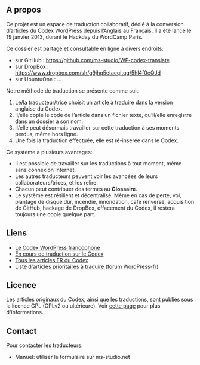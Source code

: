 ## A propos ##

Ce projet est un espace de traduction collaboratif, dédié à la conversion d’articles du Codex WordPress depuis l’Anglais au Français. Il a été lancé le 19 janvier 2013, durant le Hackday du WordCamp Paris.

Ce dossier est partagé et consultable en ligne à divers endroits:

- sur GitHub : https://github.com/ms-studio/WP-codex-translate
- sur DropBox : https://www.dropbox.com/sh/g9jhq5etacqitqq/5hl4f0eQJd
- sur UbuntuOne : ...

Notre méthode de traduction se présente comme suit:

1. Le/la traducteur/trice choisit un article à traduire dans la version anglaise du Codex.
2. Il/elle copie le code de l’article dans un fichier texte, qu’il/elle enregistre dans un dossier à son nom.
3. Il/elle peut désormais travailler sur cette traduction à ses moments perdus, même hors ligne.
4. Une fois la traduction effectuée, elle est ré-insérée dans le Codex.

Ce système a plusieurs avantages:

- Il est possible de travailler sur les traductions à tout moment, même sans connexion Internet.
- Les autres traducteurs peuvent voir les avancées de leurs collaborateurs/trices, et les relire.
- Chacun peut contribuer des termes au **Glossaire**.
- Le système est résilient et décentralisé. Même en cas de perte, vol, plantage de disque dûr, incendie, innondation, café renversé, acquisition de GitHub, hackage de DropBox, effacement du Codex, il restera toujours une copie quelque part.

## Liens ##

* [Le Codex WordPress francophone](http://codex.wordpress.org/fr:Accueil)
* [En cours de traduction sur le Codex](http://codex.wordpress.org/fr:Effort_de_Traduction#En_cours_de_traduction)
* [Tous les articles FR du Codex](http://codex.wordpress.org/Category:French_Codex)
* [Liste d'articles prioritaires à traduire (forum WordPress-fr)](http://www.wordpress-fr.net/support/viewtopic.php?pid=378677) 

## Licence ##

Les articles originaux du Codex, ainsi que les traductions, sont publiés sous la licence GPL (GPLv2 ou ultérieure). Voir [cette page](http://wordpress.org/about/license/) pour plus d'informations.

## Contact ##

Pour contacter les traducteurs:

* Manuel: utiliser le formulaire sur ms-studio.net

##